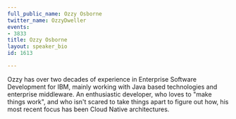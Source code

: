 ```yaml
---
full_public_name: Ozzy Osborne
twitter_name: OzzyDweller
events:
- 3833
title: Ozzy Osborne
layout: speaker_bio
id: 1613

---
```

Ozzy has over two decades of experience in Enterprise Software Development for IBM, mainly working with Java based technologies and enterprise middleware. An enthusiastic developer, who loves to "make things work", and who isn't scared to take things apart to figure out how, his most recent focus has been Cloud Native architectures.